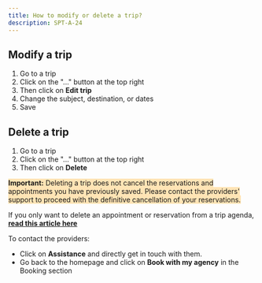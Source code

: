 ```yaml
---
title: How to modify or delete a trip?
description: SPT-A-24
---
```


## Modify a trip

1. Go to a trip
2. Click on the "..." button at the top right
3. Then click on **Edit trip**
4. Change the subject, destination, or dates
5. Save

## Delete a trip

1. Go to a trip
2. Click on the "..." button at the top right
3. Then click on **Delete**

<span style="background-color:moccasin;">**Important:** </span><span style="background-color:moccasin;">Deleting a trip does not cancel the reservations and appointments you have previously saved. Please contact the providers' support to proceed with the definitive cancellation of your reservations.</span>

If you only want to delete an appointment or reservation from a trip agenda, **[read this article here](/en/trips-management/how-to-modify-or-delete-an-appointment)**

To contact the providers:

* Click on **Assistance** and directly get in touch with them.
* Go back to the homepage and click on **Book with my agency** in the Booking section